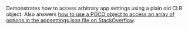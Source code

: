 Demonstrates how to access arbitrary app settings using a plain old CLR object. Also answers [how to use a POCO object to access an array of options in the appsettings.json file on StackOverflow][1].

[1]: http://stackoverflow.com/questions/35486203/how-to-use-a-poco-object-to-access-an-array-of-options-in-the-appsettings-json-f2